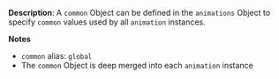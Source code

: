 __Description__: A `common` Object can be defined in the `animations` Object to specify `common` values used by all `animation` instances.

__Notes__

+ `common` alias: `global`
+ The `common` Object is deep merged into each `animation` instance
